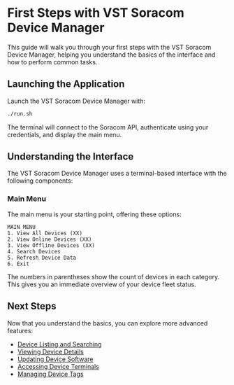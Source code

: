 # First Steps with VST Soracom Device Manager

This guide will walk you through your first steps with the VST Soracom Device Manager, helping you understand the basics of the interface and how to perform common tasks.

## Launching the Application

Launch the VST Soracom Device Manager with:

```bash
./run.sh
```

The terminal will connect to the Soracom API, authenticate using your credentials, and display the main menu.

## Understanding the Interface

The VST Soracom Device Manager uses a terminal-based interface with the following components:

### Main Menu

The main menu is your starting point, offering these options:

```
MAIN MENU
1. View All Devices (XX)
2. View Online Devices (XX)
3. View Offline Devices (XX)
4. Search Devices
5. Refresh Device Data
6. Exit
```

The numbers in parentheses show the count of devices in each category. This gives you an immediate overview of your device fleet status.

## Next Steps

Now that you understand the basics, you can explore more advanced features:

- [Device Listing and Searching](../features/device-listing.md)
- [Viewing Device Details](../features/device-details.md)
- [Updating Device Software](../features/software-updates.md)
- [Accessing Device Terminals](../features/terminal-access.md)
- [Managing Device Tags](../features/tag-management.md)